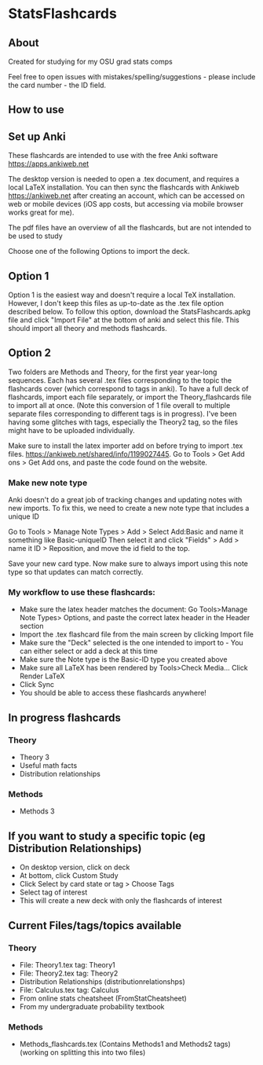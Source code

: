 # StatsFlashcards

## About

Created for studying for my OSU grad stats comps

Feel free to open issues with mistakes/spelling/suggestions - please include the card number - the ID field.

## How to use

## Set up Anki

These flashcards are intended to use with the free Anki software https://apps.ankiweb.net

The desktop version is needed to open a .tex document, and requires a local LaTeX installation. You can then sync the flashcards with Ankiweb https://ankiweb.net after creating an account, which can be accessed on web or mobile devices (iOS app costs, but accessing via mobile browser works great for me).

The pdf files have an overview of all the flashcards, but are not intended to be used to study

Choose one of the following Options to import the deck.

## Option 1
Option 1 is the easiest way and doesn't require a local TeX installation. However, I don't keep this files as up-to-date as the .tex file option described below. To follow this option, download the StatsFlashcards.apkg file and click "Import File" at the bottom of anki and select this file. This should import all theory and methods flashcards.

## Option 2

Two folders are Methods and Theory, for the first year year-long sequences. Each has several .tex files corresponding to the topic the flashcards cover (which correspond to tags in anki). To have a full deck of flashcards, import each file separately, or import the Theory_flashcards file to import all at once. (Note this conversion of 1 file overall to multiple separate files corresponding to different tags is in progress). I've been having some glitches with tags, especially the Theory2 tag, so the files might have to be uploaded individually.


Make sure to install the latex importer add on before trying to import .tex files. https://ankiweb.net/shared/info/1199027445. Go to Tools > Get Add ons > Get Add ons, and paste the code found on the website.


### Make new note type

Anki doesn't do a great job of tracking changes and updating notes with new imports. To fix this, we need to create a new note type that includes a unique ID

Go to Tools > Manage Note Types > Add > Select Add:Basic
 and name it something like Basic-uniqueID
 Then select it and click "Fields" > Add > name it ID > Reposition, and move the id field to the top.

 Save your new card type. Now make sure to always import using this note type so that updates can match correctly.


### My workflow to use these flashcards:
- Make sure the latex header matches the document: Go Tools>Manage Note Types> Options, and paste the correct latex header in the Header section
- Import the .tex flashcard file from the main screen by clicking Import file
- Make sure the "Deck" selected is the one intended to import to - You can either select or add a deck at this time
- Make sure the Note type is the Basic-ID type you created above
- Make sure all LaTeX has been rendered by Tools>Check Media... Click Render LaTeX
- Click Sync
- You should be able to access these flashcards anywhere!



## In progress flashcards
### Theory
 - Theory 3
 - Useful math facts
 - Distribution relationships

### Methods
 - Methods 3

## If you want to study a specific topic (eg Distribution Relationships)
 - On desktop version, click on deck
 - At bottom, click Custom Study
 - Click Select by card state or tag > Choose Tags
 - Select tag of interest
 - This will create a new deck with only the flashcards of interest

## Current Files/tags/topics available

### Theory
 - File: Theory1.tex tag: Theory1
 - File: Theory2.tex tag: Theory2
 - Distribution Relationships (distributionrelationshps)
 - File: Calculus.tex tag: Calculus
 - From online stats cheatsheet (FromStatCheatsheet)
 - From my undergraduate probability textbook

### Methods

- Methods_flashcards.tex (Contains Methods1 and Methods2 tags)(working on splitting this into two files)
